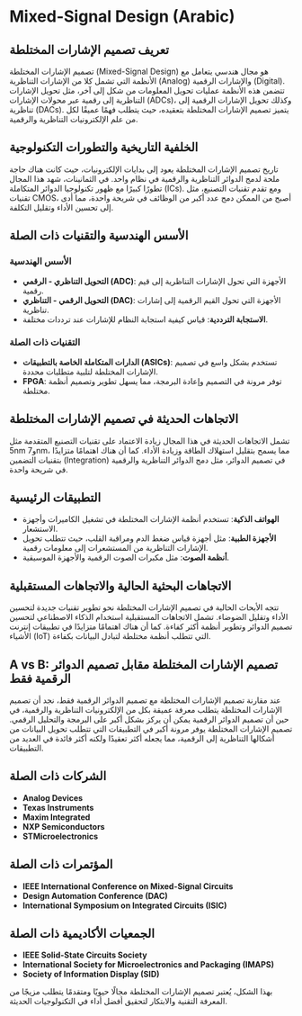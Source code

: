 # Mixed-Signal Design (Arabic)

## تعريف تصميم الإشارات المختلطة
تصميم الإشارات المختلطة (Mixed-Signal Design) هو مجال هندسي يتعامل مع الأنظمة التي تشمل كلا من الإشارات التناظرية (Analog) والإشارات الرقمية (Digital). تتضمن هذه الأنظمة عمليات تحويل المعلومات من شكل إلى آخر، مثل تحويل الإشارات التناظرية إلى رقمية عبر محولات الإشارات (ADCs)، وكذلك تحويل الإشارات الرقمية إلى تناظرية (DACs). يتميز تصميم الإشارات المختلطة بتعقيده، حيث يتطلب فهمًا عميقًا لكل من علم الإلكترونيات التناظرية والرقمية.

## الخلفية التاريخية والتطورات التكنولوجية
تاريخ تصميم الإشارات المختلطة يعود إلى بدايات الإلكترونيات، حيث كانت هناك حاجة ملحة لدمج الدوائر التناظرية والرقمية في نظام واحد. في الثمانينات، شهد هذا المجال تطورًا كبيرًا مع ظهور تكنولوجيا الدوائر المتكاملة (ICs). ومع تقدم تقنيات التصنيع، مثل تقنيات CMOS، أصبح من الممكن دمج عدد أكبر من الوظائف في شريحة واحدة، مما أدى إلى تحسين الأداء وتقليل التكلفة.

## الأسس الهندسية والتقنيات ذات الصلة
### الأسس الهندسية
- **التحويل التناظري - الرقمي (ADC)**: الأجهزة التي تحول الإشارات التناظرية إلى قيم رقمية.
- **التحويل الرقمي - التناظري (DAC)**: الأجهزة التي تحول القيم الرقمية إلى إشارات تناظرية.
- **الاستجابة الترددية**: قياس كيفية استجابة النظام للإشارات عند ترددات مختلفة.
  
### التقنيات ذات الصلة
- **الدارات المتكاملة الخاصة بالتطبيقات (ASICs)**: تستخدم بشكل واسع في تصميم الإشارات المختلطة لتلبية متطلبات محددة.
- **FPGA**: توفر مرونة في التصميم وإعادة البرمجة، مما يسهل تطوير وتصميم أنظمة مختلطة.

## الاتجاهات الحديثة في تصميم الإشارات المختلطة
تشمل الاتجاهات الحديثة في هذا المجال زيادة الاعتماد على تقنيات التصنيع المتقدمة مثل 5nm و7nm، مما يسمح بتقليل استهلاك الطاقة وزيادة الأداء. كما أن هناك اهتمامًا متزايدًا بتقنيات التضمين (Integration) في تصميم الدوائر، مثل دمج الدوائر التناظرية والرقمية في شريحة واحدة.

## التطبيقات الرئيسية
- **الهواتف الذكية**: تستخدم أنظمة الإشارات المختلطة في تشغيل الكاميرات وأجهزة الاستشعار.
- **الأجهزة الطبية**: مثل أجهزة قياس ضغط الدم ومراقبة القلب، حيث تتطلب تحويل الإشارات التناظرية من المستشعرات إلى معلومات رقمية.
- **أنظمة الصوت**: مثل مكبرات الصوت الرقمية والأجهزة الموسيقية.

## الاتجاهات البحثية الحالية والاتجاهات المستقبلية
تتجه الأبحاث الحالية في تصميم الإشارات المختلطة نحو تطوير تقنيات جديدة لتحسين الأداء وتقليل الضوضاء. تشمل الاتجاهات المستقبلية استخدام الذكاء الاصطناعي لتحسين تصميم الدوائر وتطوير أنظمة أكثر كفاءة. كما أن هناك اهتمامًا متزايدًا في تطبيقات إنترنت الأشياء (IoT) التي تتطلب أنظمة مختلطة لتبادل البيانات بكفاءة.

## A vs B: تصميم الإشارات المختلطة مقابل تصميم الدوائر الرقمية فقط
عند مقارنة تصميم الإشارات المختلطة مع تصميم الدوائر الرقمية فقط، نجد أن تصميم الإشارات المختلطة يتطلب معرفة عميقة بكل من الإلكترونيات التناظرية والرقمية، في حين أن تصميم الدوائر الرقمية يمكن أن يركز بشكل أكبر على البرمجة والتحليل الرقمي. تصميم الإشارات المختلطة يوفر مرونة أكبر في التطبيقات التي تتطلب تحويل البيانات من أشكالها التناظرية إلى الرقمية، مما يجعله أكثر تعقيدًا ولكنه أكثر فائدة في العديد من التطبيقات.

## الشركات ذات الصلة
- **Analog Devices**
- **Texas Instruments**
- **Maxim Integrated**
- **NXP Semiconductors**
- **STMicroelectronics**

## المؤتمرات ذات الصلة
- **IEEE International Conference on Mixed-Signal Circuits**
- **Design Automation Conference (DAC)**
- **International Symposium on Integrated Circuits (ISIC)**

## الجمعيات الأكاديمية ذات الصلة
- **IEEE Solid-State Circuits Society**
- **International Society for Microelectronics and Packaging (IMAPS)**
- **Society of Information Display (SID)**

بهذا الشكل، يُعتبر تصميم الإشارات المختلطة مجالًا حيويًا ومتقدمًا يتطلب مزيجًا من المعرفة التقنية والابتكار لتحقيق أفضل أداء في التكنولوجيات الحديثة.